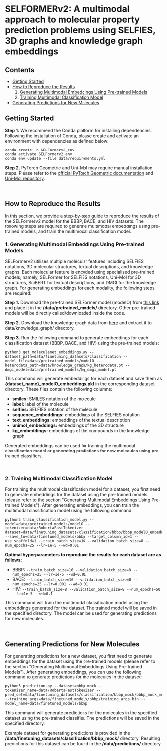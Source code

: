 # SELFORMERv2: A multimodal approach to molecular property prediction problems using SELFIES, 3D graphs and knowledge graph embeddings

## Contents
- [Getting Started](#getting-started)
- [How to Reproduce the Results](#how-to-reproduce-the-results)
    1. [Generating Multimodal Embeddings Using Pre-trained Models](#1-generating-multimodal-embeddings-using-pre-trained-models)
    2. [Training Multimodal Classification Model](#training-multimodal-classification-model)
- [Generating Predictions for New Molecules](#generating-predictions-for-new-molecules)

## Getting Started
**Step 1.** We recommend the Conda platform for installing dependencies. Following the installation of Conda, please create and activate an environment with dependencies as defined below:

```
conda create -n SELFormerv2_env
conda activate SELFormerv2_env
conda env update --file data/requirements.yml
```

**Step 2.** PyTorch Geometric and Uni-Mol may require manual installation steps. Please refer to the [official PyTorch Geometric documentation](https://pytorch-geometric.readthedocs.io/en/latest/notes/installation.html) and [Uni-Mol repository](https://github.com/dptech-corp/Uni-Mol).


<br/>

## How to Reproduce the Results

In this section, we provide a step-by-step guide to reproduce the results of the SELFormerv2 model for the BBBP, BACE, and HIV datasets. The following steps are required to generate multimodal embeddings using pre-trained models, and train the multimodal classification model.

### 1. Generating Multimodal Embeddings Using Pre-trained Models

SELFormerv2 utilises multiple molecular features including SELFIES notations, 3D molecular structures, textual descriptions, and knowledge graphs. Each molecular feature is encoded using specialised pre-trained models; namely, SELFormer for SELFIES notations, Uni-Mol for 3D structures, SciBERT for textual descriptions, and DMGI for the knowledge graph. For generating embeddings for each modality, the following steps are required:

**Step 1.** Download the pre-trained SELFormer model (modelO) from [this link](https://drive.google.com/file/d/1zuVAKXCMc-HZHQo9y3Hu5zmQy51FGduI/view?usp=sharing) and place it in the **/data/pretrained_models/** directory. Other pre-trained models will be directly called/downloaded inside the code.

**Step 2.** Download the knowledge graph data from [here](https://drive.google.com/file/d/1u8kg7uzQ-q-osxIvrbJeAsFAbes1TmDF/view?usp=share_link) and extract it to data/knowledge_graph/ directory.

**Step 3.** Run the following command to generate embeddings for each classification dataset (BBBP, BACE, and HIV) using the pre-trained models:

```
python3 get_moleculenet_embeddings.py --dataset_path=data/finetuning_datasets/classification --model_file=data/pretrained_models/modelO --heterodata_path=data/knowledge_graph/kg_heterodata.pt --dmgi_model=data/pretrained_models/kg_dmgi_model.pt
```

This command will generate embeddings for each dataset and save them as **{dataset_name}_modelO_embeddings.pkl** in the corresponding dataset directory. These files contain the following columns:
- **smiles:** SMILES notation of the molecule
- **label:** label of the molecule
- **selfies:** SELFIES notation of the molecule
- **sequence_embeddings:** embeddings of the SELFIES notation
- **text_embeddings:** embeddings of the textual description
- **unimol_embeddings:** embeddings of the 3D structure
- **kg_embeddings:** embeddings of the compounds in the knowledge graph

Generated embeddings can be used for training the multimodal classification model or generating predictions for new molecules using pre-trained classifiers.

<br/>

### 2. Training Multimodal Classification Model
For training the multimodal classification model for a dataset, you first need to generate embeddings for the dataset using the pre-trained models (please refer to the section "Generating Multimodal Embeddings Using Pre-trained Models"). After generating embeddings, you can train the multimodal classification model using the following command:

```
python3 train_classification_model.py --model=data/pretrained_models/modelO --tokenizer=data/RobertaFastTokenizer --dataset=data/finetuning_datasets/classification/bbbp/bbbp_modelO_embeddings.pkl --save_to=data/finetuned_models/bbbp --target_column_id=1 --use_scaffold=1 --train_batch_size=16 --validation_batch_size=8 --num_epochs=25 --lr=1e-5 --wd=0.01
```

**Optimal hyperparameters to reproduce the results for each dataset are as follows:**
- BBBP: `--train_batch_size=16 --validation_batch_size=8 --num_epochs=25 --lr=1e-5 --wd=0.01`
- BACE: `--train_batch_size=16 --validation_batch_size=8 --num_epochs=25 --lr=0.001 --wd=0.01`
- HIV: `--train_batch_size=8 --validation_batch_size=8 --num_epochs=50 --lr=1e-5 --wd=0.1`

This command will train the multimodal classification model using the embeddings generated for the dataset. The trained model will be saved in the specified directory. The model can be used for generating predictions for new molecules.

<br/>

## Generating Predictions for New Molecules
For generating predictions for a new dataset, you first need to generate embeddings for the dataset using the pre-trained models (please refer to the section "Generating Multimodal Embeddings Using Pre-trained Models"). After generating embeddings, you can use the following command to generate predictions for the molecules in the dataset:

```
python3 prediction.py --dataset=bbbp_mock --tokenizer_name=data/RobertaFastTokenizer --pred_set=data/finetuning_datasets/classification/bbbp_mock/bbbp_mock_modelO_embeddings.pkl --training_args=data/finetuned_models/bbbp/training_args.bin --model_name=data/finetuned_models/bbbp
```
This command will generate predictions for the molecules in the specified dataset using the pre-trained classifier. The predictions will be saved in the specified directory. 

Example dataset for generating predictions is provided in the **/data/finetuning_datasets/classification/bbbp_mock/** directory. Resulting predictions for this dataset can be found in the **/data/predictions/** directory.
